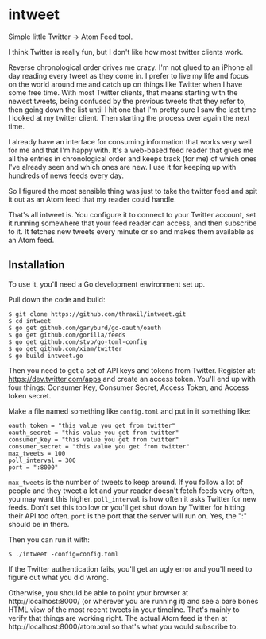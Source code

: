 intweet
=======

Simple little Twitter -> Atom Feed tool.

I think Twitter is really fun, but I don't like how most twitter
clients work.

Reverse chronological order drives me crazy. I'm not glued to an
iPhone all day reading every tweet as they come in. I prefer to live
my life and focus on the world around me and catch up on things like
Twitter when I have some free time. With most Twitter clients, that
means starting with the newest tweets, being confused by the previous
tweets that they refer to, then going down the list until I hit one
that I'm pretty sure I saw the last time I looked at my twitter
client. Then starting the process over again the next time.

I already have an interface for consuming information that works very
well for me and that I'm happy with. It's a web-based feed reader that
gives me all the entries in chronological order and keeps track (for
me) of which ones I've already seen and which ones are new. I use it
for keeping up with hundreds of news feeds every day.

So I figured the most sensible thing was just to take the twitter feed
and spit it out as an Atom feed that my reader could handle.

That's all intweet is. You configure it to connect to your Twitter
account, set it running somewhere that your feed reader can access,
and then subscribe to it. It fetches new tweets every minute or so and
makes them available as an Atom feed.

Installation
-------------

To use it, you'll need a Go development environment set up.

Pull down the code and build:

    $ git clone https://github.com/thraxil/intweet.git
    $ cd intweet
    $ go get github.com/garyburd/go-oauth/oauth
    $ go get github.com/gorilla/feeds
    $ go get github.com/stvp/go-toml-config
    $ go get github.com/xiam/twitter
    $ go build intweet.go

Then you need to get a set of API keys and tokens from
Twitter. Register at: https://dev.twitter.com/apps and create an
access token. You'll end up with four things: Consumer Key, Consumer
Secret, Access Token, and Access token secret.

Make a file named something like `config.toml` and put in it something
like:

    oauth_token = "this value you get from twitter"
    oauth_secret = "this value you get from twitter"
    consumer_key = "this value you get from twitter"
    consumer_secret = "this value you get from twitter"
    max_tweets = 100
    poll_interval = 300
    port = ":8000"

`max_tweets` is the number of tweets to keep around. If you follow a
lot of people and they tweet a lot and your reader doesn't fetch feeds
very often, you may want this higher. `poll_interval` is how often it
asks Twitter for new feeds. Don't set this too low or you'll get shut
down by Twitter for hitting their API too often. `port` is the port
that the server will run on. Yes, the ":" should be in there.

Then you can run it with:

    $ ./intweet -config=config.toml

If the Twitter authentication fails, you'll get an ugly error and
you'll need to figure out what you did wrong.

Otherwise, you should be able to point your browser at
http://localhost:8000/ (or wherever you are running it) and see a bare
bones HTML view of the most recent tweets in your timeline. That's
mainly to verify that things are working right. The actual Atom feed
is then at http://localhost:8000/atom.xml so that's what you would
subscribe to.
